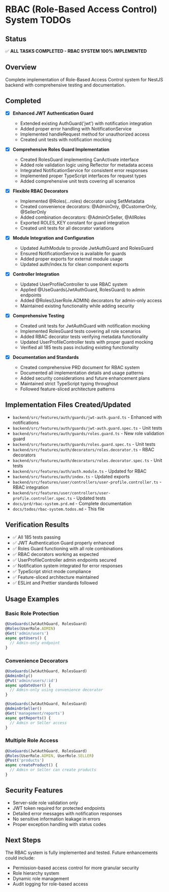 # RBAC (Role-Based Access Control) System TODOs

## Status
✅ **ALL TASKS COMPLETED - RBAC SYSTEM 100% IMPLEMENTED**

## Overview
Complete implementation of Role-Based Access Control system for NestJS backend with comprehensive testing and documentation.

## Completed
- [x] **Enhanced JWT Authentication Guard**
  - Extended existing AuthGuard('jwt') with notification integration
  - Added proper error handling with NotificationService
  - Implemented handleRequest method for unauthorized access
  - Created unit tests with notification mocking

- [x] **Comprehensive Roles Guard Implementation**
  - Created RolesGuard implementing CanActivate interface
  - Added role validation logic using Reflector for metadata access
  - Integrated NotificationService for consistent error responses
  - Implemented proper TypeScript interfaces for request types
  - Added comprehensive unit tests covering all scenarios

- [x] **Flexible RBAC Decorators**
  - Implemented @Roles(...roles) decorator using SetMetadata
  - Created convenience decorators: @AdminOnly, @CustomerOnly, @SellerOnly
  - Added combination decorators: @AdminOrSeller, @AllRoles
  - Exported ROLES_KEY constant for guard integration
  - Created unit tests for all decorator variations

- [x] **Module Integration and Configuration**
  - Updated AuthModule to provide JwtAuthGuard and RolesGuard
  - Ensured NotificationService is available for guards
  - Added proper exports for external module usage
  - Updated auth/index.ts for clean component exports

- [x] **Controller Integration**
  - Updated UserProfileController to use RBAC system
  - Applied @UseGuards(JwtAuthGuard, RolesGuard) to admin endpoints
  - Added @Roles(UserRole.ADMIN) decorators for admin-only access
  - Maintained existing functionality while adding security

- [x] **Comprehensive Testing**
  - Created unit tests for JwtAuthGuard with notification mocking
  - Implemented RolesGuard tests covering all role scenarios
  - Added RBAC decorator tests verifying metadata functionality
  - Updated UserProfileController tests with proper guard mocking
  - Verified all 185 tests pass including existing functionality

- [x] **Documentation and Standards**
  - Created comprehensive PRD document for RBAC system
  - Documented all implementation details and usage patterns
  - Added security considerations and future enhancement plans
  - Maintained strict TypeScript typing throughout
  - Followed feature-sliced architecture patterns

## Implementation Files Created/Updated
- `backend/src/features/auth/guards/jwt-auth.guard.ts` - Enhanced with notifications
- `backend/src/features/auth/guards/jwt-auth.guard.spec.ts` - Unit tests
- `backend/src/features/auth/guards/roles.guard.ts` - New role validation guard
- `backend/src/features/auth/guards/roles.guard.spec.ts` - Unit tests
- `backend/src/features/auth/decorators/roles.decorator.ts` - RBAC decorators
- `backend/src/features/auth/decorators/roles.decorator.spec.ts` - Unit tests
- `backend/src/features/auth/auth.module.ts` - Updated for RBAC
- `backend/src/features/auth/index.ts` - Updated exports
- `backend/src/features/user/controllers/user-profile.controller.ts` - RBAC integration
- `backend/src/features/user/controllers/user-profile.controller.spec.ts` - Updated tests
- `docs/prd/rbac-system.prd.md` - Complete documentation
- `docs/todos/rbac-system.todos.md` - This file

## Verification Results
- ✅ All 185 tests passing
- ✅ JWT Authentication Guard properly enhanced
- ✅ Roles Guard functioning with all role combinations
- ✅ RBAC decorators working as expected
- ✅ UserProfileController admin endpoints secured
- ✅ Notification system integrated for error responses
- ✅ TypeScript strict mode compliance
- ✅ Feature-sliced architecture maintained
- ✅ ESLint and Prettier standards followed

## Usage Examples

### Basic Role Protection
```typescript
@UseGuards(JwtAuthGuard, RolesGuard)
@Roles(UserRole.ADMIN)
@Get('admin/users')
async getUsers() {
  // Admin-only endpoint
}
```

### Convenience Decorators
```typescript
@UseGuards(JwtAuthGuard, RolesGuard)
@AdminOnly()
@Put('admin/users/:id')
async updateUser() {
  // Admin-only using convenience decorator
}

@UseGuards(JwtAuthGuard, RolesGuard)
@AdminOrSeller()
@Get('management/reports')
async getReports() {
  // Admin or Seller access
}
```

### Multiple Role Access
```typescript
@UseGuards(JwtAuthGuard, RolesGuard)
@Roles(UserRole.ADMIN, UserRole.SELLER)
@Post('products')
async createProduct() {
  // Admin or Seller can create products
}
```

## Security Features
- Server-side role validation only
- JWT token required for protected endpoints
- Detailed error messages with notification responses
- No sensitive information leakage in errors
- Proper exception handling with status codes

## Next Steps
The RBAC system is fully implemented and tested. Future enhancements could include:
- Permission-based access control for more granular security
- Role hierarchy system
- Dynamic role management
- Audit logging for role-based access
